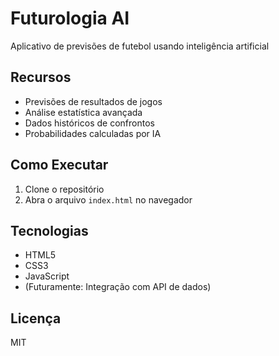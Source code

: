 # Futurologia AI

Aplicativo de previsões de futebol usando inteligência artificial

## Recursos

- Previsões de resultados de jogos
- Análise estatística avançada
- Dados históricos de confrontos
- Probabilidades calculadas por IA

## Como Executar

1. Clone o repositório
2. Abra o arquivo `index.html` no navegador

## Tecnologias

- HTML5
- CSS3
- JavaScript
- (Futuramente: Integração com API de dados)

## Licença

MIT
